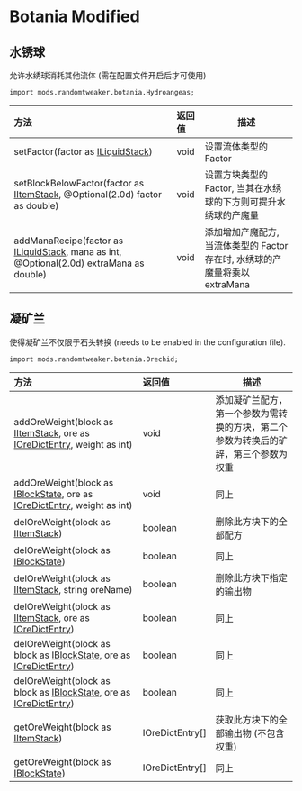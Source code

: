 # Botania Modified

## 水锈球
允许水绣球消耗其他流体 (需在配置文件开启后才可使用)

```zenscript
import mods.randomtweaker.botania.Hydroangeas;
```

| 方法                                                         | 返回值 | 描述 |
| :----------------------------------------------------------- | :----- | ----------- |
| setFactor(factor as [ILiquidStack](https://docs.blamejared.com/1.12/en/Vanilla/Liquids/ILiquidStack/)) | void   | 设置流体类型的 Factor |
| setBlockBelowFactor(factor as [IItemStack](https://docs.blamejared.com/1.12/en/Vanilla/Items/IItemStack/), @Optional(2.0d) factor as double) | void | 设置方块类型的 Factor, 当其在水绣球的下方则可提升水绣球的产魔量 |
| addManaRecipe(factor as [ILiquidStack](https://docs.blamejared.com/1.12/en/Vanilla/Liquids/ILiquidStack/), mana as int, @Optional(2.0d) extraMana as double) | void | 添加增加产魔配方, 当流体类型的 Factor 存在时, 水绣球的产魔量将乘以 extraMana |

## 凝矿兰

使得凝矿兰不仅限于石头转换 (needs to be enabled in the configuration file).

```zenscript
import mods.randomtweaker.botania.Orechid;
```

| 方法                                                         | 返回值 | 描述 |
| :----------------------------------------------------------- | :----- | ----------- |
| addOreWeight(block as [IItemStack](https://docs.blamejared.com/1.12/en/Vanilla/Items/IItemStack/), ore as [IOreDictEntry](https://docs.blamejared.com/1.12/en/Vanilla/OreDict/IOreDictEntry/), weight as int) | void | 添加凝矿兰配方，第一个参数为需转换的方块，第二个参数为转换后的矿辞，第三个参数为权重 |
| addOreWeight(block as [IBlockState](https://docs.blamejared.com/1.12/en/Vanilla/Blocks/IBlockState/), ore as [IOreDictEntry](https://docs.blamejared.com/1.12/en/Vanilla/OreDict/IOreDictEntry/), weight as int) | void | 同上 |
| delOreWeight(block as [IItemStack](https://docs.blamejared.com/1.12/en/Vanilla/Items/IItemStack/)) | boolean | 删除此方块下的全部配方 |
| delOreWeight(block as [IBlockState](https://docs.blamejared.com/1.12/en/Vanilla/Blocks/IBlockState/)) | boolean | 同上 |
| delOreWeight(block as [IItemStack](https://docs.blamejared.com/1.12/en/Vanilla/Items/IItemStack/), string oreName) | boolean | 删除此方块下指定的输出物 |
| delOreWeight(block as [IItemStack](https://docs.blamejared.com/1.12/en/Vanilla/Items/IItemStack/), ore as [IOreDictEntry](https://docs.blamejared.com/1.12/en/Vanilla/OreDict/IOreDictEntry/)) | boolean | 同上 |
| delOreWeight(block as block as [IBlockState](https://docs.blamejared.com/1.12/en/Vanilla/Blocks/IBlockState/), ore as [IOreDictEntry](https://docs.blamejared.com/1.12/en/Vanilla/OreDict/IOreDictEntry/)) | boolean | 同上 |
| delOreWeight(block as block as [IBlockState](https://docs.blamejared.com/1.12/en/Vanilla/Blocks/IBlockState/), ore as [IOreDictEntry](https://docs.blamejared.com/1.12/en/Vanilla/OreDict/IOreDictEntry/)) | boolean | 同上 |
| getOreWeight(block as [IItemStack](https://docs.blamejared.com/1.12/en/Vanilla/Items/IItemStack/)) | IOreDictEntry[] | 获取此方块下的全部输出物 (不包含权重) |
| getOreWeight(block as [IBlockState](https://docs.blamejared.com/1.12/en/Vanilla/Blocks/IBlockState/)) | IOreDictEntry[] | 同上 |